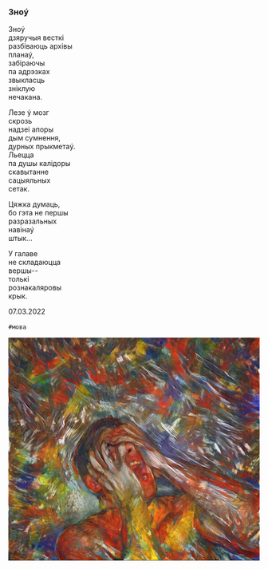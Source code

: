 ### Зноý

Зноý   
дзяручыя весткi  
разбiваюць архiвы  
планаý,  
забiраючы  
па адрэзках  
звыкласць  
знiклую  
нечакана.  
  
Лезе ý мозг  
скрозь   
надзеi апоры  
дым сумнення,  
дурных прыкметаý.  
Льецца  
па душы калiдоры  
скавытанне  
сацыяльных   
сетак.  
  
Цяжка думаць,  
бо гэта не першы  
разразальных  
навiнаý  
штык...  
  
У галаве  
не складаюцца  
вершы--  
толькi  
рознакаляровы  
крык.  
  
  
  
07.03.2022  
```
#мова
```

![](img/img.jpg)